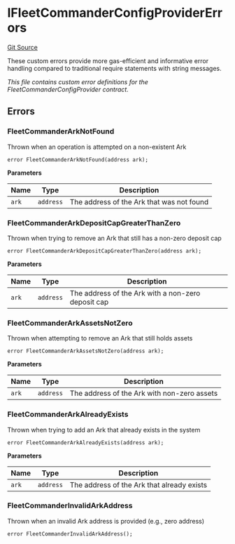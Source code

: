 # IFleetCommanderConfigProviderErrors
[Git Source](https://github.com/OasisDEX/summer-earn-protocol/blob/f5de2d90d66614e7bd59fd42a9d06b870fe474cd/src/errors/IFleetCommanderConfigProviderErrors.sol)

These custom errors provide more gas-efficient and informative error handling
compared to traditional require statements with string messages.

*This file contains custom error definitions for the FleetCommanderConfigProvider contract.*


## Errors
### FleetCommanderArkNotFound
Thrown when an operation is attempted on a non-existent Ark


```solidity
error FleetCommanderArkNotFound(address ark);
```

**Parameters**

|Name|Type|Description|
|----|----|-----------|
|`ark`|`address`|The address of the Ark that was not found|

### FleetCommanderArkDepositCapGreaterThanZero
Thrown when trying to remove an Ark that still has a non-zero deposit cap


```solidity
error FleetCommanderArkDepositCapGreaterThanZero(address ark);
```

**Parameters**

|Name|Type|Description|
|----|----|-----------|
|`ark`|`address`|The address of the Ark with a non-zero deposit cap|

### FleetCommanderArkAssetsNotZero
Thrown when attempting to remove an Ark that still holds assets


```solidity
error FleetCommanderArkAssetsNotZero(address ark);
```

**Parameters**

|Name|Type|Description|
|----|----|-----------|
|`ark`|`address`|The address of the Ark with non-zero assets|

### FleetCommanderArkAlreadyExists
Thrown when trying to add an Ark that already exists in the system


```solidity
error FleetCommanderArkAlreadyExists(address ark);
```

**Parameters**

|Name|Type|Description|
|----|----|-----------|
|`ark`|`address`|The address of the Ark that already exists|

### FleetCommanderInvalidArkAddress
Thrown when an invalid Ark address is provided (e.g., zero address)


```solidity
error FleetCommanderInvalidArkAddress();
```

